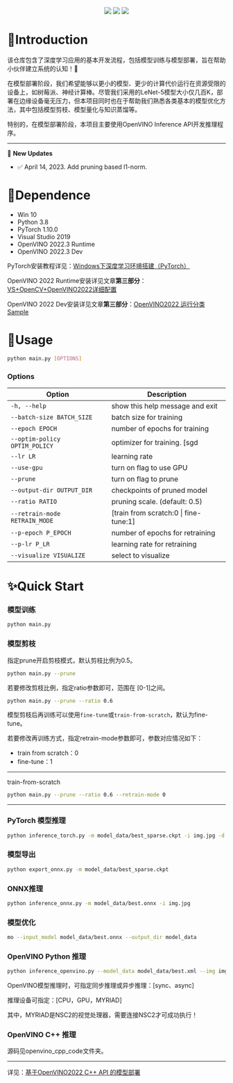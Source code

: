 <div align="center">
   <a href="https://img.shields.io/badge/Nickname-阿斌~-blue"><img src="https://img.shields.io/badge/Nickname-阿斌~-blue.svg"></a>
   <a href="https://img.shields.io/badge/Hello-Buddy~-red"><img src="https://img.shields.io/badge/Hello-Buddy~-red.svg"></a>
   <a href="https://img.shields.io/badge/Enjoy-Yourself-brightgreen"><img src="https://img.shields.io/badge/Enjoy-Yourself-brightgreen.svg"></a>
</div>

# 📣Introduction

该仓库包含了深度学习应用的基本开发流程，包括模型训练与模型部署，旨在帮助小伙伴建立系统的认知！💖

在模型部署阶段，我们希望能够以更小的模型、更少的计算代价运行在资源受限的设备上，如树莓派、神经计算棒。尽管我们采用的LeNet-5模型大小仅几百K，部署在边缘设备毫无压力，但本项目同时也在于帮助我们熟悉各类基本的模型优化方法，其中包括模型剪枝、模型量化与知识蒸馏等。

特别的，在模型部署阶段，本项目主要使用OpenVINO Inference API开发推理程序。

----

🚩 **New Updates**

- ✅ April 14, 2023. Add pruning based l1-norm.





# 💊Dependence

- Win 10
- Python 3.8
- PyTorch 1.10.0
- Visual Studio 2019
- OpenVINO 2022.3 Runtime
- OpenVINO 2022.3 Dev

PyTorch安装教程详见：[Windows下深度学习环境搭建（PyTorch）](https://zhuanlan.zhihu.com/p/538386791)

OpenVINO 2022 Runtime安装详见文章**第三部分**：[VS+OpenCV+OpenVINO2022详细配置](https://zhuanlan.zhihu.com/p/603685184)

OpenVINO 2022 Dev安装详见文章**第三部分**：[OpenVINO2022 运行分类Sample](https://zhuanlan.zhihu.com/p/603740365)



# 🧨Usage

```bash
python main.py [OPTIONS]
```

### Options

| Option                        | Description                           |
| ----------------------------- | ------------------------------------- |
| `-h, --help`                  | show this help message and exit       |
| `--batch-size BATCH_SIZE`     | batch size for training               |
| `--epoch EPOCH`               | number of epochs for training         |
| `--optim-policy OPTIM_POLICY` | optimizer for training. [sgd          |
| `--lr LR`                     | learning rate                         |
| `--use-gpu`                   | turn on flag to use GPU               |
| `--prune`                     | turn on flag to prune                 |
| `--output-dir OUTPUT_DIR`     | checkpoints of pruned model           |
| `--ratio RATIO`               | pruning scale. (default: 0.5)         |
| `--retrain-mode RETRAIN_MODE` | [train from scratch:0 \| fine-tune:1] |
| `--p-epoch P_EPOCH`           | number of epochs for retraining       |
| `--p-lr P_LR`                 | learning rate for retraining          |
| `--visualize VISUALIZE`       | select to visualize                   |





# ✨Quick Start

### 模型训练

```bash
python main.py
```

### 模型剪枝

指定prune开启剪枝模式，默认剪枝比例为0.5。

```bash
python main.py --prune
```

若要修改剪枝比例，指定ratio参数即可，范围在 [0-1]之间。

```bash
python main.py --prune --ratio 0.6
```

模型剪枝后再训练可以使用`fine-tune`或`train-from-scratch`，默认为fine-tune。

若要修改再训练方式，指定retrain-mode参数即可，参数对应情况如下：

* train from scratch：0
* fine-tune：1

----

train-from-scratch

```bash
python main.py --prune --ratio 0.6 --retrain-mode 0
```

-----

### PyTorch 模型推理

```bash
python inference_torch.py -m model_data/best_sparse.ckpt -i img.jpg -d cpu
```

### 模型导出

```bash
python export_onnx.py -m model_data/best_sparse.ckpt
```

### ONNX推理

```bash
python inference_onnx.py -m model_data/best.onnx -i img.jpg
```

### 模型优化

```bash
mo --input_model model_data/best.onnx --output_dir model_data
```

### OpenVINO Python 推理

```bash
python inference_openvino.py --model_data model_data/best.xml --img img.jpg --mode sync --device CPU
```

OpenVINO模型推理时，可指定同步推理或异步推理：[sync、async]

推理设备可指定：[CPU，GPU，MYRIAD]

其中，MYRIAD是NSC2的视觉处理器，需要连接NSC2才可成功执行！

### OpenVINO C++ 推理

源码见openvino_cpp_code文件夹。

---

详见：[基于OpenVINO2022 C++ API 的模型部署](https://zhuanlan.zhihu.com/p/604351639)
